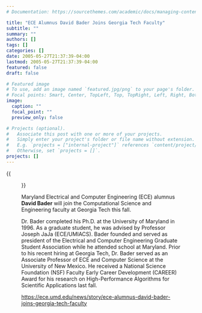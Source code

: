 ```yaml
---
# Documentation: https://sourcethemes.com/academic/docs/managing-content/

title: "ECE Alumnus David Bader Joins Georgia Tech Faculty"
subtitle: ""
summary: ""
authors: []
tags: []
categories: []
date: 2005-05-27T21:37:39-04:00
lastmod: 2005-05-27T21:37:39-04:00
featured: false
draft: false

# Featured image
# To use, add an image named `featured.jpg/png` to your page's folder.
# Focal points: Smart, Center, TopLeft, Top, TopRight, Left, Right, BottomLeft, Bottom, BottomRight.
image:
  caption: ""
  focal_point: ""
  preview_only: false

# Projects (optional).
#   Associate this post with one or more of your projects.
#   Simply enter your project's folder or file name without extension.
#   E.g. `projects = ["internal-project"]` references `content/project/deep-learning/index.md`.
#   Otherwise, set `projects = []`.
projects: []
---
```


{{<figure src="article1500.large.jpg">}}

Maryland Electrical and Computer Engineering (ECE) alumnus **David Bader** will join the Computational Science and Engineering faculty at Georgia Tech this fall.

Dr. Bader completed his Ph.D. at the University of Maryland in 1996. As a graduate student, he was advised by Professor Joseph JaJa (ECE/UMIACS). Bader founded and served as president of the Electrical and Computer Engineering Graduate Student Association while he attended school at Maryland. Prior to his recent hiring at Georgia Tech, Dr. Bader served as an Associate Professor of ECE and Computer Science at the University of New Mexico. He received a National Science Foundation (NSF) Faculty Early Career Development (CAREER) Award for his research on High-Performance Algorithms for Scientific Applications last fall.

https://ece.umd.edu/news/story/ece-alumnus-david-bader-joins-georgia-tech-faculty
